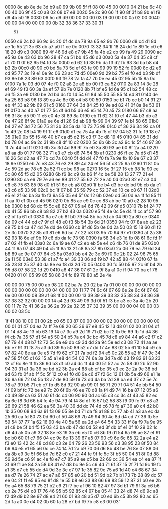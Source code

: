 0000   8c ab 8e de 3d b9 a0 99 9b 09 5f ff 08 00 45 00
0010   04 21 be 6c 40 00 40 06 9f 45 c0 a8 02 68 b7 e8
0020   5e 2c 90 66 1f 90 8f 3f b8 9b e1 f9 d9 4b 50 18
0030   06 5c d9 d9 00 00
        00 00 03 f9 00 00 00 0a 02 00
0040   00 00 04 00 00 00 00 0b 32 38 36 37 33 30 31

        51
0050   c6 2c b2 66 9c 6c 20 0f dc da 78 9a 65 e2 9b 76
0060   d8 c4 d1 8d ae 1c 55 21 3c 63 db a7 a0 f1 ce 0c
0070   f3 32 34 1f 18 24 dd 1e 89 1e c0 e6 18 20 d9 c3
0080   89 4f 46 9d e8 d7 9b 45 fa 4b e2 cb 99 fa 49 29
0090   ac e5 9a 0e 43 63 bb 96 28 47 ca 51 bb 45 d6 d3
00a0   5a 4e 37 04 35 c8 cf af 70 f1 0f 62 95 94 fd 3a
00b0   ed 62 fd 38 9b da f3 d2 fb 93 3d ba b8 d4 b3 2b
00c0   d0 90 c0 bd 5a 73 5d ef 63 fe 90 99 99 19 52 fd
00d0   8c d2 e6 cd 95 77 3c 19 e1 0e 9c 06 23 ac 7d d5
00e0   9d 29 b2 75 e1 f0 ed b3 9b df 93 8e b8 23 89 63
00f0   93 f9 78 2a fa 47 7b 0e ea 45 02 95 5b 15 8a 0c
0100   7a 1e 03 d0 07 4e f0 02 a8 2e a8 bb 00 f3 ca 52
0110   2a 83 14 3e 28 ef 69 49 f3 60 3a 0a ef 57 9b 7e
0120   8b 7f bf e5 1d 6a 95 c1 b2 54 48 cc a6 f5 3a e9
0130   be 2d bd dc f0 14 54 61 84 a5 50 55 85 f4 e4 81
0140   de 5a 25 63 b8 96 f3 89 ca 4c 6e 08 c4 b8 90 50
0150   bc b1 7b ec b0 14 91 27 eb 4f 33 a2 9b 69 61 c5
0160   37 64 3d 84 25 f0 9e ad 82 41 0f 8a 8e 53 61 9f
0170   ac 40 a7 01 77 5c df 6d b5 d6 e5 e5 14 70 a5 73
0180   66 97 c8 aa 96 3f 8e d5 90 11 e5 e0 4e 3f 89 8a
0190   eb 11 62 31 f0 e1 47 44 b3 db a3 0e 47 26 8f 9c
01a0   ee 6e d1 26 9d ab 98 fb 99 04 39 97 1e b1 58 65
01b0   b4 27 e7 3d 72 56 75 31 3b 33 5a da 10 73 75 98
01c0   cf 36 26 34 92 ca 0f 1c 49 2e 08 b4 19 9f 1f e6
01d0   d1 ea 75 4a 4b f5 cf 97 04 52 31 fc 19 18 e7 35
01e0   0b 55 f5 46 40 b7 ca d5 d2 15 c3 f7 3c d8 19 45
01f0   04 85 31 dd bd 78 04 ac 9a 2c 31 9b c8 df 10 c2
0200   5c 6b 6b 3c a2 9c 1c 5f 46 97 30 1f 7c 44 cd ff
0210   6b 3c 3d 4d 89 9f 7b e0 3a 80 93 ae b0 8f 2a a4
0220   a8 aa db 01 77 98 32 71 e3 e7 cb d6 74 54 5b af
0230   d6 ff ec 7a d5 d1 45 16 26 5d d2 aa 47 7b cd 7a
0240   5f dd d4 47 f0 fa 7a 9e fb 10 9e 67 c3 37 18 9e
0250   eb 7c e8 43 76 e3 29 89 4d 24 ef 56 5f c3 25 9a
0260   11 81 0b 4c 59 2d ac 78 e5 2a 52 f1 cc be 98 ae
0270   16 5e 3f 27 15 eb 98 1e 90 ee 5c 80 65 f5 d2 05
0280   6b f6 8c c9 0a b6 1f 4c be 58 28 13 27 77 21 e4
0290   80 ca e6 79 7e a6 ee 89 41 27 55 62 72 2e a0 0d
02a0   82 e7 c3 04 e6 c8 75 63 85 98 d0 b1 51 6c cb a8
02b0   1f be b4 d3 be dc bd 9b cb da e1 e3 c6 d5 33 98
02c0   bc 1f 07 b8 35 59 79 cc 52 37 ed 10 ce c8 67 11
02d0   e5 e1 2f 6c ba 3a fb f3 9a 55 05 e4 5f 0c 12 6b
02e0   dd 56 0d ea 1f fd 85 f1 ff aa f0 e1 0b cd 45 96
02f0   0b 85 ac e9 0c cc 83 ab be 10 a0 c2 28 10 95 bb
0300   bd 68 dc f5 5c e8 62 67 05 a4 6d 76 42 09 6f d5
0310   7b bf 24 77 db 41 55 86 bb c8 b8 82 27 b2 43 0a
0320   e5 f4 4e 0c 5e d4 1f cc af 57 90 e2 bf fa 61 df
0330   9a e7 cb 8f b0 79 54 8b ba 7d ab 04 90 2a 80 ce
0340   8d 09 c4 44 cd c7 9f d1 48 e0 f3 5b 54 3b 6d 2f
0350   94 fc 07 8a ab e2 23 c9 75 b4 ca 47 4d 7e dd de
0360   cb 8f d6 5b 0e 0d 2a 50 03 15 18 60 d1 f2 2e 3c
0370   32 85 d3 81 e6 6d 5c 77 22 b3 03 95 70 94 97 e1
0380   af 2a 38 62 93 18 6e ef 9b 19 c6 db da fc 73 98
0390   fa 58 34 e3 1d fb 08 61 6c fd 1f a7 02 4f fb e1
03a0   2c 6a 19 ae 67 c2 eb eb 5e e4 c6 4b 76 01 de 95
03b0   44 11 9a 07 48 49 b4 c5 1f 8a 13 2f c8 8a 37 8b
03c0   2a 06 79 ea 79 6d 34 b8 89 ac 9e 07 07 64 c3 5a
03d0   bb e4 2c 3e 69 f0 9c 2b 02 24 96 75 65 2a 11 56
03e0   53 38 c1 a7 fc a4 39 33 06 ad 19 b7 42 a5 88 44
03f0   67 fa 35 23 8f 25 37 40 da 8e ea f8 d3 2d 70 05
0400   30 fc 50 b5 97 2c 6f b4 2b 95 d8 07 58 22 1d 29
0410   a6 47 36 07 61 2e 9f 8a a1 0c ff 94 70 ba cf 76
0420   01 01 05 99 85 58 86 34 fc 89 78 80 a5 2e 4e



00 00 00 75 00 00 ab 98 20 02 ba 7a 20 02 ba 7a 01 00 00 00 00 00 00 00 00 00 00 00 00 00 00 04 00 00 00 11 77 74 6c 6f 67 69 6e 2e 6c 6f 67 69 6e 00 00 00 08 39 af 68 1f 00 00 00 13 39 39 39 33 32 35 38 34 38 36 38 37 38 32 32 00 00 00 14 a4 2d 93 49 09 3d 0f 51 f3 bc a3 ec 3a 4c 2b 20 00 11 7c 7c 41 36 2e 36 2e 39 2e 32 35 37 32 39 35 00 00 00 04 00 00 03 60 02 03 5c


1f 41 08 10 00 01 00 2b c0 65 03 87 00 00 00 00 02 00 00 00 00 00 00 00 00
01 01
47 0d ea 7a ff 7e 68 20 65 36 67 e8 45 12 13 d8
01 02
00 31 04 df 01 14 d8 4e 13 bb 63 19 14 c7 3c a9 2d 19 71 d2 bc f2 fb 9e 69 fb 1d d4 36 f4 cb 7a 35 57 d1 54 a5 50 24 b5 7a c4 3c bc 45 7d c8 e9 84 44 a6 c2 f7 c2 87 79 44 d8 b7 f2 72 5c 9a e9 db c9 3d dd 2a 94 5e ed c3 08 72 41 aa ae 6b e7 91 31 f8 75 a3 dd 39 9a 50 89 52 c7 dd f7 4e 83 02 5b 61 10 54 c9 c5 97 82 40 8e aa 0e e5 7d f9 62 c7 21 7a bd f2 94 e5 0c 28 55 a2 ff 47 9c 34 e7 58 5f 05 c1 62 15 a5 a1 e8 d4 54 02 74 6a 3a 3d 7a d6 d3 19 82 91 63 23 12 cf 6c 8e 1f fb 36 9d b3 df c0 a4 dc 1f 44 00 51 52 ac 2c 58 d0 2b 52 9b 94 30 31 a1 3a 36 be bd b2 3b 2a c4 88 ab cf bc 35 e3 ec 2c 2a 9e 38 bd ad 63 fb 0f ab 1f 5c 5f 12 c0 e1 f0 d0 9a c6 d7 f2 6c 12 61 0b 5a d9 66 e1 1e 8b 9a 66 72 04 5b 13 a7 de 80 59 f6 73 dd 4a ba 2d 38 ba e4 37 c2 5e 7c 78 a7 39 b5 71 eb c7 fb d5 8d 92 90 ab 99 01 56 7f 29 7f 04 51 4e bb 54 50 4f 09 bf fc 72 be e9 7c 20 6f 6b 46 ee 70 d8 1a f4 d9 74 16 ba 87 12 05 a6 c0 49 89 ca 63 51 a0 6f dc c4 06 90 90 0d ac 65 c3 cc 3c 4f 43 a5 82 ec 6a 6e f8 3d 66 b4 fc 4c 94 79 f4 f4 8d df f6 57 b2 58 83 f9 09 fc 97 e8 a3 26 69 21 58 46 62 ea 56 3a 40 36 dd dc 74 4d c6 78 fd a7 36 a0 c4 d2 b0 1b 35 00 68 94 6a 91 f3 09 05 8e bd 71 da f8 a1 88 bc 77 ab 41 a3 aa ec da 25 60 ca fd 80 73 0d 60 c1 50 48 69 7b 49 94 30 4c 8d d4 cd 77 36 fb 5e 59 54 37 77 1a 62 16 90 4e 40 5a 56 ea 2d e4 64 54 33 33 ff 8a f9 7a 9e 95 a1 c8 be 5f b4 f5 f5 03 43 ba db 47 dd 0d 52 ed 3f db bf e1 0f 10 29 02 1c d6 4d a5 0b a9 32 18 8e e3 19 35 eb e5 f0 c6 8b f9 d1 54 6a 98 ae 87 ef 91 bc b0 60 0f c7 66 04 ec 9c 6e 13 39 67 a5 07 90 c9 6e 6c 65 32 2a e4 a2 f3 e0 13 42 2c 48 cd 80 c3 2e 04 79 26 23 56 93 56 d3 38 95 23 8f 50 84 b6 94 e5 e1 65 a6 0c ce 74 14 7d 2a b9 70 06 d6 8b 48 be 76 8e 07 88 06 da 8b e9 3e 5f 66 bd 7d 62 c0 e7 21 44 fe 9f fc 5c 3f b5 50 04 51 8f 0d 88 56 9d 5e c6 91 ac 4e f8 e7 c7 85 a9 ee c5 ba 22 69 cc 36 54 ea c4 ea 87 1f 3f 69 f1 ae 84 2a 58 b8 41 e7 d8 bc 9e 5c c6 4d 71 6f 37 15 2f 71 fd 9c 19 fc a1 35 d7 cb 55 de d4 9d 3e 3e e7 97 1e 35 82 9e 75 a6 1d 40 c4 68 67 34 aa d7 7e 26 74 27 ac e7 a6 57 85 e0 20 bd 51 9d b2 7b b1 73 7b 28 89 dc 57 ee 04 2f f1 e5 95 ed 8f d8 1e 55 b8 e6 33 88 66 69 83 59 12 87 31 b0 ee 2b 9e a4 65 88 79 75 21 b2 c9 21 f7 be af 96 10 82 47 97 3d b1 79 9f 3a c6 b6 cb 2e 75 d4 c8 17 76 46 95 b5 92 85 c4 97 be 05 41 33 24 d8 74 d6 9c a8 f2 d9 d9 b2 8e 97 d8 e4 21 60 01 93 48 a5 d7 c0 ed 6b c5 3b 92 80 ac 65 2d 1a a0 0e d4 02 0b 60 fa 28 e7 bd f9 7b c8 e3 00 03'
